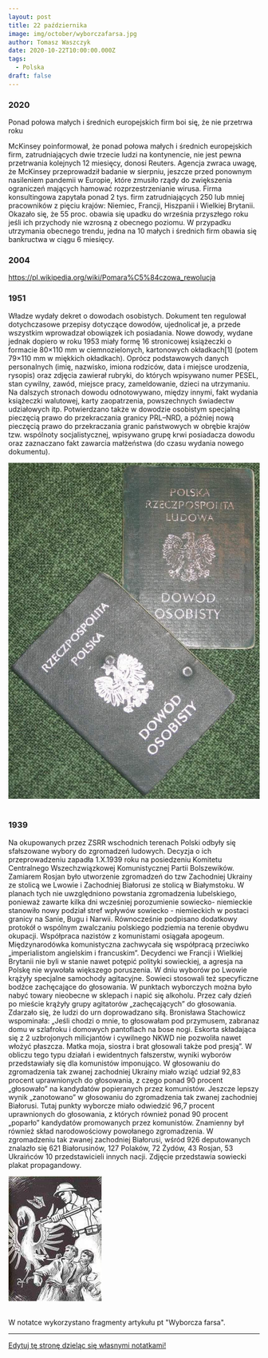 ```yaml
---
layout: post
title: 22 października
image: img/october/wyborczafarsa.jpg
author: Tomasz Waszczyk
date: 2020-10-22T10:00:00.000Z
tags:
  - Polska
draft: false
---
```


### 2020

Ponad połowa małych i średnich europejskich firm boi się, że nie przetrwa roku

McKinsey poinformował, że ponad połowa małych i średnich europejskich firm, zatrudniających dwie trzecie ludzi na kontynencie, nie jest pewna przetrwania kolejnych 12 miesięcy, donosi Reuters.
Agencja zwraca uwagę, że McKinsey przeprowadził badanie w sierpniu, jeszcze przed ponownym nasileniem pandemii w Europie, które zmusiło rządy do zwiększenia ograniczeń mających hamować rozprzestrzenianie wirusa. Firma konsultingowa zapytała ponad 2 tys. firm zatrudniających 250 lub mniej pracowników z pięciu krajów: Niemiec, Francji, Hiszpanii i Wielkiej Brytanii. Okazało się, że 55 proc. obawia się upadku do września przyszłego roku jeśli ich przychody nie wzrosną z obecnego poziomu. W przypadku utrzymania obecnego trendu, jedna na 10 małych i średnich firm obawia się bankructwa w ciągu 6 miesięcy.

<!-- Pisząc o skutkach zainfekowania wirusem SARS-CoV-2 chciałbym przede wszystkim określić problem z medycznego, a nie politycznego punktu widzenia, jednakże w całej tej sytuacji elementy zdrowotne są pod pewnymi względami tak ściśle związane z elementami polityki, że nie sposób ich całkowicie rozdzielić.
Jak w dowcipie, który ostatnio przeczytałem: Pacjentka pyta lekarza, czy mamy się spodziewać nowej fali zachorowań. Lekarz odpowiada: „Nie wiem, proszę pani. Jestem lekarzem a nie politykiem”.
Na początku ogłoszenia epidemii (pandemii) nie bardzo było wiadomo, czy nie zbliża się kolejne zagrożenie masowym wymieraniem ludności, jak w czasie prawdziwych epidemii (dżuma Justyniana , 541-542r. – w samym Konstantynopolu umierało dziennie 5000 osób a populacja miasta zmniejszyła się o 40%; dżuma w Europie w XIV w – zmarła 1/3 ludności Europy;  „zaraza” w Londynie w 1665-1666r. – zmarło 20% mieszkańców Londynu; grypa hiszpanka – śmiertelność 10-20%). To były prawdziwe epidemie, nie takie jak sławetna świńska grypa. Oskarżono wówczas WHO o ogłaszanie sztucznej pandemii na potrzeby koncernów farmaceutycznych. Wykazano, że w grupie, która przygotowywała dokument w sprawie rekomendacji stosowania szczepionek, pracowało 3 naukowców, którzy otrzymywali wypłaty od firm farmaceutycznych. W 2010 r. opublikowano na ten temat krytyczne raporty - zarówno na łamach brytyjskiego pisma medycznego BMJ, jak również na posiedzeniu Zgromadzenia Parlamentarnego Rady Europy  (PACE). 
W przypadku Covid-19 okazało się, że śmiertelność średnio na świecie nie przekracza setnych części procent. W Polsce na Covid-19 zmarło kilkakrotnie mniej, niż w tym samym czasie na zapalenie płuc. Na HIV/AIDS rocznie umiera na świecie ok. 1 mln. osób. Liczba zakażeń jelitowych bakterią Clostridium difficile jest kilkakrotnie większa niż liczba osób, u których stwierdzono zainfekowanie wirusem SARS-CoV-2, a przebieg zakażenia jest często o wiele bardziej poważny.
W ciągu kilku ostatnich miesięcy pracy na oddziale zakaźnym spotykałem się z wieloma osobami, u których wykryto zainfekowanie Covid-19. Celowo nie piszę, że „były chore na Covid”, gdyż ponad 95 % miało albo lekkie objawy, ustępujące po 1-3 dniach, albo nie wykazywała w ogóle żadnych objawów. Zwyklej u tych lekko chorych obserwowaliśmy niewielkie podwyższenie temperatury ciała, przejściowe zaburzenia smaku lub węchu. Oczywiście, były także osoby, u których wystąpiły poważne objawy, wymagające hospitalizacji a niekiedy intensywnego leczenia. Zawsze istnieli ludzie ciężko chorzy i zawsze ludzie umierali. Nikt tego nie neguje. Na szczęście spośród osób, które do nas trafiały, był to naprawdę niewielki odsetek. Ci pacjenci oczywiście byli kierowani do szpitala jednoimiennego. 
Nie tylko z mojej obserwacji, ale także z wymiany doświadczeń z wieloma moimi kolegami – głównie lekarzami rodzinnymi – wynika, że w czasie zachorowań grypowych stan pacjentów był zdecydowanie bardziej poważny. Były to w większości osoby naprawdę chore, bardzo osłabione, wysoko gorączkujące, a ich normalna, codzienna aktywność, była wyłączona na kilka lub kilkanaście dni. 
Przez lata spotykaliśmy się z różnymi chorobami infekcyjnymi, przebiegającymi często z bardziej burzliwymi objawami, ale nikt z tego powodu nie wpadał w panikę, nie zarządzał kwarantanny, izolacji, nie zmuszał ludzi zdrowych do wykonywania testów, badań – tylko dlatego, że znaleźli się w pobliżu osoby zainfekowanej. Po prostu zachowywano się racjonalnie.
Pamiętam, jak zaczęły się zachorowania na HIV. Początkowo ludzie byli naprawdę przestraszeni. Obawiali się, że zakażą się jeśli dotkną klamki, którą przed chwilą dotykał pacjent z HIV. I co wówczas robiono? Nakręcano panikę? Zarządzano kwarantanny? Czy podawano w mediach, ile nowych przypadków wykryto każdego dnia? Czy wirusa nazywano „śmiertelnym wirusem”? Nie. I władze, i pracownicy medyczni zachowywali się wówczas zupełnie normalnie. Starano się ludzi uspokoić, wytłumaczyć, że jest to choroba infekcyjna jak wiele innych i oczywiście należy zachować pewną ostrożność, ale nie wolno wpadać w panikę. To były normalne czasy. Nie było „zapotrzebowania politycznego” na eskalowanie pandemii  strachu, zupełnie inaczej niż w chwili obecnej. 
Aktualnie śmiertelność z powodu innych chorób (w tym infekcyjnych) jest znacznie wyższa, niż śmiertelność wśród osób, które kwalifikuje się jako zmarłe w wyniku zakażenia Covid. Na inne choroby zakaźne umiera ponad 90% osób, a zakwalifikowanych jako Covid – poniżej 10%. Natomiast przekaz medialny jest taki, że mamy się bać tych kilku procent, a nie musimy się przejmować innymi zakażeniami, które są odpowiedzialne za ponad 90% zgonów spowodowanych chorobami zakaźnymi. Gdzie logika? Niezbędne jest w tym przypadku uświadomienie, że zakażenie Covid może być przysłowiowym „gwoździem do trumny” u osób schorowanych, ale praktycznie samo w sobie nie prowadzi do śmierci (tak jak to było początkowo w przypadku AIDS - teraz są terapie, które pozwalają zachować tych pacjentów przy życiu, lecz na początku rozpoznanie AIDS kojarzyło się z nieuchronnym zgonem).
Już słyszę adwersarzy, którzy mówią: „A gdyby to chodziło o twoją najbliższą osobę, schorowaną, w podeszłym wieku, to też uważasz, że nie powinno być obostrzeń, maseczek, izolacji, kwarantanny itp.? Powiedz to osobie, która utraciła kogoś bliskiego”.
Odpowiadam podwójnie:
1) To powiedz to trzem innym osobom, które utraciły swoich bliskich z powodu niemożności otrzymania właściwej pomocy lekarskiej z powodu restrykcji covidowych.
2).  Mój Tato w wieku 81 lat zachorował na banalną infekcję wirusową (nie żaden Covid), która była tym przysłowiowym gwoździem do trumny. Zmarł. I wcale nie uważam, że powinniśmy w tamtym czasie paraliżować normalne życie, funkcjonowanie służby zdrowia, aby zredukować możliwość  przenoszenia   czynników zakaźnych. Podstawowe zasady – tak. Ale nadzwyczajne, przekraczające zasady zdrowego rozsądku – zdecydowanie NIE.
Mimo braku istotnych różnic pomiędzy infekcją Covid a innymi infekcjami wirusowymi (w tym – innymi koronawirusami, które występują w populacji w ilości 5 do 15%) – zarządzono wyolbrzymione, sprzeczne z logiką restrykcje. Sparaliżowano służbę zdrowia. Sparaliżowano gospodarkę. Zniszczono wiele firm (niezależnie od wypłat rekompensujących). Pozbawiono ludzi komfortu bycia wolnym człowiekiem. Zastraszono. 
Być może uchroniono (a właściwie – odwleczono w czasie) zakażenie jakiegoś procenta osób. W miejsce tego pozbawiono zdrowia, a niejednokrotnie życia, o wiele więcej ludzi. Terapia okazała się gorsza niż choroba. Na co dzień spotykam się z sytuacjami, że chorzy pacjenci nie mogą się dostać do lekarza, jeśli mają podwyższoną temperaturę ciała. Są odsyłani z kwitkiem w formie „teleporady”, bez badania fizykalnego, bez badań analitycznych, obrazowych (bo mogą mieć Covida). Ostatnio poruszający, znany mi osobiście przykład z innego miasta: starsza kobieta mieszkająca z mężem (także w podeszłym wieku) z nieco podwyższoną temp. ciała. Pobrano wymaz w kierunku Covid i pozostała w domu. Po kilku godzinach wzrost temp. ciała do ponad 40 st. C. Zasłabła. Mąż wezwał pogotowie. Ratownicy poinformowali, że w oddziale zakaźnym nie ma miejsc wolnych. Szpital jednoimienny jej nie przyjmie, bo nie ma stwierdzonego dodatniego Covida. Inne szpitale nie przyjmą, bo nie ma stwierdzonego ujemnego Covida. Pacjentkę pozostawiono w domu, tłumacząc, że gdyby pojawiła się silna duszność, to niech jeszcze raz wezwie pogotowie. Może w tym czasie będzie już wynik pobranego wcześniej wymazu w kierunku SARS-CoV-2.
Proszę mi wierzyć, to nie jest żadne wyolbrzymianie problemu. I ja i moi koledzy spotykamy się z takimi sytuacjami często. Kiedy na początku na wyniki testów czekaliśmy nawet kilka dni, to pamiętam, jak jeden pacjent po wypadku nie był zaopatrzony przez 3 dni (rany nie były zeszyte). Krążył między jednym szpitalem a drugim (w tym – jednoimiennym, gdzie też go nie zaopatrzono twierdząc, że powinien być zaopatrzony w miejscu zamieszkania).
Z pewnością każdy zna  liczne takie przypadki. To jeden z wielu aspektów pandemii strachu.
Inną, niezwykle przykrą konsekwencją koronapaniki jest pozostawianie starszych, lub młodych ale poważnie chorych osób wymagających hospitalizacji bez możliwości kontaktu z bliskimi. Tacy ludzie, często bardzo emocjonalnie związani z innymi członkami rodziny zostają osamotnieni, bez możliwości odwiedzin w momencie, kiedy wsparcie najbliższych jest im najbardziej potrzebne.
Warto tu wspomnieć o depresjach (koledzy psychiatrzy i psychologowie mają coraz więcej nowych pacjentów). 
Depresja idzie w parze także ze wzrostem bezrobocia. Jak wynika z wielu analiz – wzrost bezrobocia o 1% przyczynia się do wzrostu liczby samobójstw o ok. 1,1%.
Kilkakrotnie na moich oczach dochodziło do omdleń, kiedy pacjenci (nawet mężczyzna w sile wieku) z powodu założonej maseczki mieli utrudniony dopływ tlenu. Po zdjęciu maski wracali powoli do siebie. Wtedy mówiłem, żeby nie zakładali w tym dniu maseczki, niezależnie od zaleceń ministra.
A propos bezpieczeństwa maseczek. Znowu wielu adwersarzy przekonuje, że personel służby zdrowia, zwłaszcza zabiegowcy – używają na co dzień masek i nic się nie dzieje. Tak, to prawda, ale czy w przypadku zaostrzenia POChP lub w zaawansowanej ciąży stają za stołem operacyjnym? Chyba nie.
Ponadto - zdecydowana większość obserwowanych przeze mnie (i nie tylko) osób używa tej samej maski przez wiele tygodni. Jest ona zabrudzona, zainfekowana, a zdarza się, że jeden drugiemu pożycza przed wejściem do sklepu. Inni maja ją na samych ustach lub na brodzie, byleby się uchronić przed mandatem. Nawet gdyby taka maska rzeczywiście ograniczała transmisję wirusa, to w tych przypadkach nie tylko nie ogranicza, ale dodatkowo naraża na infekcje. 
Czy warto więc tak bardzo dezorganizować normalne życie, normalne funkcjonowanie służby zdrowia, aby osiągnąć wyimaginowaną korzyść zdrowotną w nielicznych, pojedynczych przypadkach, poświęcając pod wieloma względami dużo większe grupy ludzi?
O co więc chodzi? Bo ze zdrowym rozsądkiem, a zwłaszcza z medyczną zasadą „primum non nocere” (przede wszystkim nie szkodzić) - ma to niewiele wspólnego. 
Zastraszanie i wzbudzanie paniki szkodzi nam wszystkim. Proszę sobie wyobrazić pilota samolotu, który awaryjnie lądował. Po wylądowaniu informuje pasażerów: „proszę spokojnie podchodzić do wyjść awaryjnych. Na zewnątrz są już służby ratunkowe. Wszyscy bezpiecznie opuszczą samolot”. I nawet, jeśliby zagrażało większe niebezpieczeństwo, to takie rozważne podejście i uspokojenie ludzi zwiększa szansę ich uratowania. A gdyby pilot krzyczał: „Ludzie! Ratujcie się kto może, bo w każdej chwili mogą wybuchnąć zbiorniki z paliwem”. Jak można byłoby to ocenić?
Na naszych oczach odbywa się to drugie. Niestety. Nawet samo podawanie liczb nowo zakażonych lub zmarłych osób jest sposobem manipulacji i straszenia. Średnio w ciągu doby umiera w Polsce ok. 1100 osób. I o tym się nie mówi w mediach. Natomiast słyszymy, że zmarło 8 osób z powodu Covida (tak naprawdę nie wiadomo, czy rzeczywiście z powodu Covida, bo sekcji się u nas w tych przypadkach nie robi).
Ponadto, w zdecydowanej większości przypadków ludzie umierali na inne choroby, będąc „bezobjawowymi nosicielami wirusa” ale do informacji publicznej podaje się, że zmarli „z powodu” koronawirusa, co jest kolejnym elementem manipulacji zmierzającej do eskalowania strachu.
A gdyby tak informować, że dziś zginęło w wypadkach komunikacyjnych 8 osób w Polsce. I tak codziennie (tyle bowiem średnio ginie). I gdyby stwierdzić, że trzeba wobec tego podjąć nadzwyczajne działania – ograniczenie ilości pojazdów na jezdni (jeden pojazd od drugiego w odległości 100 m), ograniczenie ilości pieszych na przejściach (maksimum dwie osoby jednocześnie), konieczność noszenia przez pieszych czapeczek z migającym światełkiem (za brak czapeczki wysokie mandaty)? A najlepiej: „Zostań w domu, nie wychodź na ulicę – zachowaj się odpowiedzialnie”. I tu widać nonsens nieadekwatnych działań, z jakimi mamy do czynienia w związku z koronapaniką.
Jeżeli ktoś powie, że przykład jest chybiony, bo tu chodzi o chorobę zakaźną - to od razu odpowiadam: chodzi o to, by zmniejszyć ilość zgonów – niezależnie od przyczyny. 
Ktoś może powiedzieć, że łatwo mi ironizować na temat ofiar wypadków. Od razu odpowiadam: mój syn zginął w wypadku w wieku 19 lat. I nie uważam, że powinno się nosić dla bezpieczeństwa czapeczki z migającym światełkiem.
Dlaczego uważam, że straszenie jest częścią polityki?
Minęło kilka miesięcy. W niektórych krajach zrezygnowano z siania paniki i prowadzono w miarę normalne życie (poza nielicznymi ograniczeniami). Jaki skutek w porównaniu w tymi, gdzie wprowadzono obostrzenia
Kraj / procent zakażeń w całej populacji / procent zgonów w całej populacji
USA / 1,8% / 0,055%
Brazylia / 1,8% / 0,06%
Włochy / 0,45% / 0,06%
Polska / 0,18% / 0,005%
Białoruś / 0,75% / 0,007%
Szwecja / 0,84% / 0,06%
Jak widać – nie ma istotnej różnicy pomiędzy średnią liczbą zgonów na świecie a średnią liczbą zgonów w krajach bez obostrzeń (Szwecja, Białoruś).
A propos Białorusi – niezależnie od oceny politycznej i moralnej ich prezydenta, to warto zapoznać się z konferencją prasową, gdzie podał do publicznej wiadomości, w jaki sposób próbowano go nakłonić, by zastosował takie obostrzenia, jak w pozostałych krajach:
„Agencja Bełsat poinformowała o tym, że WHO czyli Światowa Organizacja Zdrowia, agenda ONZ zaproponowała prezydentowi Łukaszence 92 miliony dolarów za wprowadzenie w całym kraju restrykcji takich, jak we Włoszech”. Odmówił. Kilka tygodni później zgłosił się do niego Międzynarodowy Fundusz Walutowy (IMF) również agenda ONZ.  Oferta za to samo okazała się dziesięciokrotnie większa. Łukaszenko odmówił stwierdzając - “Nie będziemy tańczyć jak nam kto zagra”. - cytuje białoruska agencja powołując się na materiał filmowy.
Białoruś nie zamknęła swej gospodarki a 9 maja zorganizowała nawet (w przeciwieństwie do Rosji) defiladę w Dzień Zwycięstwa. Mimo to sytuacja epidemiczna jest na Białorusi lepsza niż w wielu innych krajach, które zastosowały tzw. lock down”.
Czy tak m.in. wygląda „pociąganie za sznurki”? A może jeszcze innych metod „perswazji” używano?
Przyszłość nie napawa optymizmem. Pomimo, że na początku minister zdrowia mówił jak lekarz („maseczki nic nie dają i nie wiem, po co je ludzie noszą”, oraz: „ja nie mam objawów chorobowych więc nie muszę ich nosić”), później zmienił zdanie na bardziej „poprawne politycznie”.   
Zastraszanie konsekwentnie postępuje.
Ale nie wszyscy boją się „śmiertelnego wirusa” (jak się go często określa w mediach). Coraz więcej osób porównuje go z innymi, znanymi chorobami i widzi cały absurd tego zastraszania. Podobnie większość moich kolegów – lekarzy. Boją się czegoś innego: kwarantanny. Wolą nie przyjmować pacjentów, odesłać ich bez badania zasłaniając się taką możliwością (teleporada), żeby przypadkiem nie natknąć się na pacjenta, u którego wykryje się  Covid-19.
Gdyby nie ta obawa, problem w służbie zdrowia w dużej mierze byłby rozwiązany.
Podobnie ze szpitalami jednoimiennymi, które przestają być wydolne.
Jeśliby ktoś chciał bardziej skutecznie dokonać destrukcji służby zdrowia to można by było wprowadzić kwarantannę, izolację, badania przesiewowe np. u osób z zakażeniami jelitowymi (w tym: Cl. difficile), z HIV/AIDS, z zapaleniem płuc (ok. 12 tys. zgonów rocznie w Polsce i także można się zarazić drogą kropelkową). Zróbmy w tych przypadkach również szpitale jednoimienne i dopiero wówczas pokażemy społeczeństwu, przed jakim straszliwym niebezpieczeństwem trzeba go chronić. A szpitale jednoimienne nie będą w stanie przyjąć wszystkich tam kierowanych.
Panika będzie jeszcze większa.
W prowadzonym przeze mnie oddziale zakaźnym już teraz nie jesteśmy w stanie obsłużyć wszystkich zgłaszających się pacjentów, którym odmówiono pomocy w innych placówkach służby zdrowia. Brak personelu, brak „mocy przerobowych”.
Z dziesiątków osób, które się zgłaszają, tylko u pojedynczych osób jest wykryty Covid. Cała reszta jest zdrowa. A nawet ci zainfekowani (zgłosili się, bo dostali takie polecenie) w zdecydowanej większości wykazują zdziwienie, że wykryto wirusa, bo nie mają ŻADNYCH objawów.
Tak więc izolujemy zdrowych (bo wykryto u nich materiał genetyczny jednego z całej rzeszy wirusów, które normalnie zasiedlają ludzki organizm i z którymi nasz układ odpornościowy doskonale sobie radzi), poddajemy ich badaniom, nie mając już pełnych możliwości zająć się chorymi na inne choroby.
A co będzie za kilka tygodni, gdy pojawią się typowe dla okresu jesiennego infekcje z podwyższoną temperaturą ciała? Zdecydowana większość tych osób nie będzie miała wykrytego tego „śmiertelnego” wirusa (przypomnę, że śmiertelność w skali świata to zaledwie 0,05%!), ale zostaną odesłani bez badania, żeby personel nie musiał poddać się kwarantannie.
Czy te wszystkie, nieadekwatne do rzeczywistego zagrożenia obostrzenia, mają na celu zdrowie ludzi? Wątpliwe. Gdyby istotne było zdrowie, to prowadzono by akcje uświadamiające, że należy dbać o naturalną odporność organizmu oraz podawano by sposoby jak można to osiągnąć. 
Byłem kilka lat temu na konferencji naukowej dla lekarzy rodzinnych (konferencja o stanie zdrowia Polaków, pod patronatem ministra zdrowia), gdzie podano ciekawe informacje: mamy coraz większe możliwości w medycynie stanów nagłych, ale jeśli chodzi o choroby przewlekłe, to sytuacja nie jest wesoła. Oczywiście stosujemy leczenie farmakologiczne, ale w tym przypadku możemy wpływać na zdrowie pacjentów zaledwie w ok. 10%. Natomiast 56% zależy od tego, jak pacjent traktuje swój organizm (używki, aktywność fizyczna, zdrowe odżywianie, uzupełnianie niedoborów witamin, mikroelementów, fitoskładników, eliminowanie toksyn itp.). W 24% na nasze zdrowie ma wpływ środowisko, w jakim żyjemy. W 10% - predyspozycje genetyczne, a jedynie w 10% - tzw. medycyna naprawcza.
Od lat mam możliwość obserwacji pacjentów, którzy w oparciu o powyższe informacje tak zmienili swój styl życia, tak zaczęli dbać o organizm, że praktycznie przestali zapadać na infekcje pomimo, że wcześniej często chorowali. Poprawa funkcji organizmu ma wpływ także na inne jego czynności, nie tylko na układ immunologiczny.
Dlaczego o tym się milczy? Dlaczego zaleca się maseczki, a nie mówi się, że można inaczej zadbać o zdrowie? Czy dlatego, że komuś zależy, by ludzie nie byli zbyt zdrowi? Komu?
Kto pociąga za sznurki „poprawności”? 
Sposobem wyjścia z zapaści, jaka czeka nas w nadchodzącym czasie zwiększenia zachorowań, jest zaprzestanie traktowania zakażenia Covid jak wyjątkowej choroby i traktowanie go tak, jak powiedział Premier Morawiecki przed wyborami prezydenckimi: „Nie ma się czego bać, widzę, że już większość z państwa nie nosi maseczek. Choroba, jak choroba, jak inne choroby infekcyjne”.
A więc potraktujmy ją tak, jak powinniśmy - róbmy masowe badania wymazów w takim stopniu jak to robimy w przypadku innych chorób infekcyjnych (czyli wcale), znieśmy kwarantanny, a wówczas zajmiemy się ludźmi naprawdę chorymi i wymagającymi leczenia a nie zdrowymi nosicielami. Szpitale jednoimienne będą mogły być normalnymi szpitalami, a pacjenci zainfekowani, ale wymagający hospitalizacji, będą mogli być przyjmowani w każdym innym szpitalu bez obawy, że trzeba będzie poddawać się kwarantannie, która paraliżuje normalne funkcjonowanie placówek służby zdrowia i każdego człowieka. -->

### 2004

https://pl.wikipedia.org/wiki/Pomara%C5%84czowa_rewolucja

### 1951

Władze wydały dekret o dowodach osobistych. Dokument ten regulował dotychczasowe przepisy dotyczące dowodów, ujednolicał je, a przede wszystkim wprowadzał obowiązek ich posiadania.
Nowe dowody, wydane jednak dopiero w roku 1953 miały formę 16 stronicowej książeczki o formacie 80×110 mm w ciemnozielonych, kartonowych okładkach[1] (potem 79×110 mm w miękkich okładkach). Oprócz podstawowych danych personalnych (imię, nazwisko, imiona rodziców, data i miejsce urodzenia, rysopis) oraz zdjęcia zawierał rubryki, do których wpisywano numer PESEL, stan cywilny, zawód, miejsce pracy, zameldowanie, dzieci na utrzymaniu. Na dalszych stronach dowodu odnotowywano, między innymi, fakt wydania książeczki walutowej, karty zaopatrzenia, powszechnych świadectw udziałowych itp. Potwierdzano także w dowodzie osobistym specjalną pieczęcią prawo do przekraczania granicy PRL–NRD, a później nową pieczęcią prawo do przekraczania granic państwowych w obrębie krajów tzw. wspólnoty socjalistycznej, wpisywano grupę krwi posiadacza dowodu oraz zaznaczano fakt zawarcia małżeństwa (do czasu wydania nowego dokumentu).

<img src="./img/october/dowody.jpg"/><br><br>

### 1939

Na okupowanych przez ZSRR wschodnich terenach Polski odbyły się sfałszowane wybory do zgromadzeń ludowych.
Decyzja o ich przeprowadzeniu zapadła 1.X.1939 roku na posiedzeniu Komitetu Centralnego Wszechzwiązkowej Komunistycznej Partii Bolszewików. Zamiarem Rosjan było utworzenie zgromadzeń do tzw Zachodniej Ukrainy ze stolicą we Lwowie i Zachodniej Białorusi ze stolicą w Białymstoku. W planach tych nie uwzględniono powstania zgromadzenia lubelskiego, ponieważ zawarte kilka dni wcześniej porozumienie sowiecko- niemieckie stanowiło nowy podział stref wpływów sowiecko - niemieckich w postaci granicy na Sanie, Bugu i Narwii. Równocześnie podpisano dodatkowy protokół o wspólnym zwalczaniu polskiego podziemia na terenie obydwu okupacji.
Współpraca nazistów z komunistami osiągała
apogeum. Międzynarodówka komunistyczna
zachwycała się współpracą przeciwko
„imperialistom angielskim i francuskim”.
Decydenci we Francji i Wielkiej Brytanii nie byli
w stanie nawet potępić polityki sowieckiej, a
agresja na Polskę nie wywołała większego
poruszenia. W dniu wyborów po Lwowie krążyły specjalne samochody agitacyjne. Sowieci stosowali też specyficzne bodźce zachęcające do głosowania. W punktach wyborczych można było nabyć towary nieobecne w sklepach i napić się alkoholu. Przez cały dzień po mieście krążyły grupy agitatorów „zachęcających” do głosowania. Zdarzało się, że ludzi do urn doprowadzano siłą.
Bronisława Stachowicz wspominała: „Jeśli chodzi o mnie, to głosowałam pod przymusem, zabranaz domu w szlafroku i domowych pantoflach na bose nogi. Eskorta składająca się z 2 uzbrojonych milicjantów i cywilnego NKWD nie pozwoliła nawet włożyć płaszcza. Matka moja, siostra i brat głosowali także pod presją”. W obliczu tego typu działań i ewidentnych
fałszerstw, wyniki wyborów przedstawiały się dla komunistów imponująco. W głosowaniu do
zgromadzenia tak zwanej zachodniej Ukrainy
miało wziąć udział 92,83 procent uprawnionych
do głosowania, z czego ponad 90 procent
„głosowało” na kandydatów popieranych przez
komunistów. Jeszcze lepszy wynik „zanotowano” w głosowaniu do zgromadzenia tak zwanej zachodniej Białorusi. Tutaj punkty wyborcze miało odwiedzić 96,7 procent uprawnionych do głosowania, z których również ponad 90 procent „poparło” kandydatów promowanych przez komunistów. Znamienny był również skład narodowościowy powołanego zgromadzenia. W zgromadzeniu tak zwanej zachodniej Białorusi, wśród 926 deputowanych znalazło się 621 Białorusinów, 127 Polaków, 72 Żydów, 43 Rosjan, 53 Ukraińców 10 przedstawicieli innych nacji.
Zdjęcie przedstawia sowiecki plakat propagandowy.

<img src="./img/october/wyborczafarsa.jpg"><br><br>

W notatce wykorzystano fragmenty artykułu pt "Wyborcza farsa".

---

<a href="https://github.com/TomaszWaszczyk/historia.waszczyk.com/edit/master/src/content/october-22.md" target="_blank">Edytuj tę stronę dzieląc się własnymi notatkami!</a>
